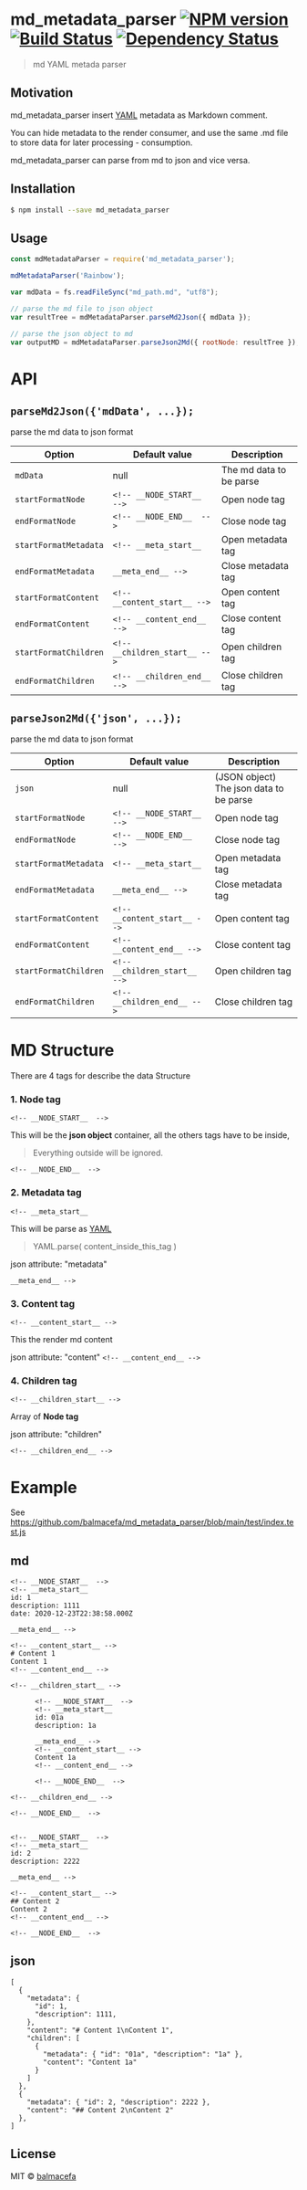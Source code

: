 # md_metadata_parser [![NPM version][npm-image]][npm-url] [![Build Status][travis-image]][travis-url] [![Dependency Status][daviddm-image]][daviddm-url]
> md  YAML metada parser

## Motivation
md_metadata_parser insert [YAML](https://github.com/eemeli/yaml) metadata as Markdown comment.

You can hide metadata to the render consumer, and use the same .md file to store data for later processing - consumption.

md_metadata_parser can parse from md to json and vice versa.
## Installation

```sh
$ npm install --save md_metadata_parser
```

## Usage

```js
const mdMetadataParser = require('md_metadata_parser');

mdMetadataParser('Rainbow');

var mdData = fs.readFileSync("md_path.md", "utf8");

// parse the md file to json object
var resultTree = mdMetadataParser.parseMd2Json({ mdData });

// parse the json object to md
var outputMD = mdMetadataParser.parseJson2Md({ rootNode: resultTree });
```

# API

## `parseMd2Json({'mdData', ...});`
parse the md data to json format

| Option | Default value | Description |
| ------ | ------------- | ----------- |
| `mdData` | null | The md data to be parse |
| `startFormatNode` | ``<!-- __NODE_START__  -->`` | Open node tag
| `endFormatNode` | ``<!-- __NODE_END__  -->`` | Close node tag
| `startFormatMetadata` | ``<!-- __meta_start__`` | Open metadata tag
| `endFormatMetadata` | ``__meta_end__ -->`` | Close metadata tag
| `startFormatContent` | ``<!-- __content_start__ -->`` | Open content tag
| `endFormatContent` | ``<!-- __content_end__ -->`` | Close content tag
| `startFormatChildren` | ``<!-- __children_start__ -->`` | Open children tag
| `endFormatChildren` | ``<!-- __children_end__ -->`` | Close children tag


## `parseJson2Md({'json', ...});`
parse the md data to json format

| Option | Default value | Description |
| ------ | ------------- | ----------- |
| `json` | null | (JSON object) The json data to be parse |
| `startFormatNode` | ``<!-- __NODE_START__  -->`` | Open node tag
| `endFormatNode` | ``<!-- __NODE_END__  -->`` | Close node tag
| `startFormatMetadata` | ``<!-- __meta_start__`` | Open metadata tag
| `endFormatMetadata` | ``__meta_end__ -->`` | Close metadata tag
| `startFormatContent` | ``<!-- __content_start__ -->`` | Open content tag
| `endFormatContent` | ``<!-- __content_end__ -->`` | Close content tag
| `startFormatChildren` | ``<!-- __children_start__ -->`` | Open children tag
| `endFormatChildren` | ``<!-- __children_end__ -->`` | Close children tag


# MD Structure

There are 4 tags for describe the data Structure

### 1. **Node tag**
`<!-- __NODE_START__  -->`

This will be the **json object** container, all the others tags have to be inside,
> Everything outside will be ignored.

`<!-- __NODE_END__  -->`


### 2. **Metadata tag**
`<!-- __meta_start__`

This will be parse as [YAML](https://github.com/eemeli/yaml)
> YAML.parse( content_inside_this_tag )

json attribute: "metadata"

`__meta_end__ -->`


### 3. **Content tag**
`<!-- __content_start__ -->`

This the render md content

json attribute: "content"
`<!-- __content_end__ -->`
### 4. **Children tag**
`<!-- __children_start__ -->`


Array of **Node tag**

json attribute: "children"

`<!-- __children_end__ -->`


# Example

See https://github.com/balmacefa/md_metadata_parser/blob/main/test/index.test.js
## md
```
<!-- __NODE_START__  -->
<!-- __meta_start__
id: 1
description: 1111
date: 2020-12-23T22:38:58.000Z

__meta_end__ -->

<!-- __content_start__ -->
# Content 1
Content 1
<!-- __content_end__ -->

<!-- __children_start__ -->

      <!-- __NODE_START__  -->
      <!-- __meta_start__
      id: 01a
      description: 1a
      
      __meta_end__ -->
      <!-- __content_start__ -->
      Content 1a
      <!-- __content_end__ -->
      
      <!-- __NODE_END__  -->

<!-- __children_end__ -->

<!-- __NODE_END__  -->


<!-- __NODE_START__  -->
<!-- __meta_start__
id: 2
description: 2222

__meta_end__ -->

<!-- __content_start__ -->
## Content 2
Content 2
<!-- __content_end__ -->

<!-- __NODE_END__  -->

```
## json
```
[
  {
    "metadata": {
      "id": 1,
      "description": 1111,
    },
    "content": "# Content 1\nContent 1",
    "children": [
      {
        "metadata": { "id": "01a", "description": "1a" },
        "content": "Content 1a"
      }
    ]
  },
  {
    "metadata": { "id": 2, "description": 2222 },
    "content": "## Content 2\nContent 2"
  },
]
```
## License

MIT © [balmacefa](https://github.com/balmacefa)


[npm-image]: https://badge.fury.io/js/md_metadata_parser.svg
[npm-url]: https://npmjs.org/package/md_metadata_parser
[travis-image]: https://travis-ci.com/balmacefa/md_metadata_parser.svg?branch=master
[travis-url]: https://travis-ci.com/balmacefa/md_metadata_parser
[daviddm-image]: https://david-dm.org/balmacefa/md_metadata_parser.svg?theme=shields.io
[daviddm-url]: https://david-dm.org/balmacefa/md_metadata_parser
